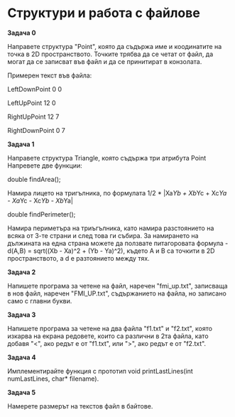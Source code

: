 # Структури и работа с файлове

**Задача 0**

Направете структура "Point", която да съдържа име и коодинатите на точка в 2D пространството. Точките трябва да се четат от файл, да могат да се записват във файл и да се принитират в конзолата.

Примерен текст във файла:

LeftDownPoint 0 0

LeftUpPoint 12 0

RightUpPoint 12 7

RightDownPoint 0 7

**Задача 1**

Направете структура Triangle, която съдържа три атрибута Point
Напревете две функции:

double findArea();

Намира лицето на тригълника, по формулата 1/2 * |Xa*Yb + Xb*Yc + Xc*Ya - Xa*Yc - Xc*Yb - Xb*Ya|

double findPerimeter();

Намира периметъра на триъгълника, като намира разстоянието на всяка от 3-те страни и след това ги събира. За намирането на дължината на една страна можете да ползвате питагоровата формула -  d(A,B) = sqrt((Xb - Xa)^2 + (Yb - Ya)^2), където A и B са точкити в 2D пространството, а d е разтоянието между тях.

**Задача 2**

Напишете програма за четене на файл, наречен "fmi_up.txt", записваща в нов файл, наречен  "FMI_UP.txt", съдържанието на файла, но записано само с главни букви. 

 **Задача 3**

Напишете програма за четене на два файла "f1.txt" и  "f2.txt", която изкарва на екрана редовете, които са различни в 2та файла, като добавя "<", ако редът е от "f1.txt", или ">", ако редът е от "f2.txt". 

**Задача 4**

Имплементирайте функция с прототип void printLastLines(int numLastLines, char* filename). 

**Задача 5**

Намерете размерът на текстов файл в байтове. 
